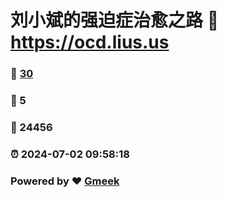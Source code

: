 # 刘小斌的强迫症治愈之路 :link: https://ocd.lius.us 
### :page_facing_up: [30](https://ocd.lius.us/tag.html) 
### :speech_balloon: 5 
### :hibiscus: 24456 
### :alarm_clock: 2024-07-02 09:58:18 
### Powered by :heart: [Gmeek](https://github.com/xiaobinliu/Gmeek)
